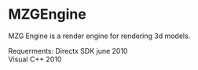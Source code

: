 # MZGEngine

MZG Engine is a  render engine for rendering 3d models. 

Requerments:
Directx SDK june 2010
</br>
Visual C++ 2010
